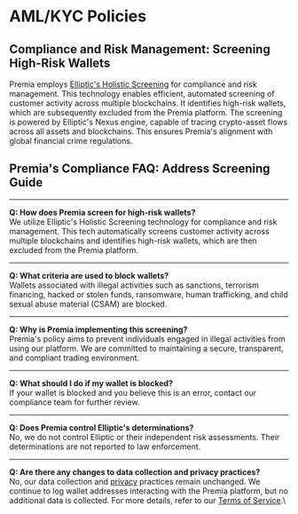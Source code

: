 # AML/KYC Policies

## Compliance and Risk Management: Screening High-Risk Wallets

Premia employs [Elliptic's Holistic Screening](https://www.elliptic.co/solutions/holistic) for compliance and risk management. This technology enables efficient, automated screening of customer activity across multiple blockchains. It identifies high-risk wallets, which are subsequently excluded from the Premia platform. The screening is powered by Elliptic's Nexus engine, capable of tracing crypto-asset flows across all assets and blockchains. This ensures Premia's alignment with global financial crime regulations.

## Premia's Compliance FAQ: Address Screening Guide

***

**Q: How does Premia screen for high-risk wallets?**\
We utilize Elliptic's Holistic Screening technology for compliance and risk management. This tech automatically screens customer activity across multiple blockchains and identifies high-risk wallets, which are then excluded from the Premia platform.

***

**Q: What criteria are used to block wallets?**\
Wallets associated with illegal activities such as sanctions, terrorism financing, hacked or stolen funds, ransomware, human trafficking, and child sexual abuse material (CSAM) are blocked.

***

**Q: Why is Premia implementing this screening?**\
Premia's policy aims to prevent individuals engaged in illegal activities from using our platform. We are committed to maintaining a secure, transparent, and compliant trading environment.

***

**Q: What should I do if my wallet is blocked?**\
If your wallet is blocked and you believe this is an error, contact our compliance team for further review.

***

**Q: Does Premia control Elliptic's determinations?**\
No, we do not control Elliptic or their independent risk assessments. Their determinations are not reported to law enforcement.

***

**Q: Are there any changes to data collection and privacy practices?**\
No, our data collection and [privacy](privacy-policy.md) practices remain unchanged. We continue to log wallet addresses interacting with the Premia platform, but no additional data is collected. For more details, refer to our [Terms of Service](terms-of-service.md).\
